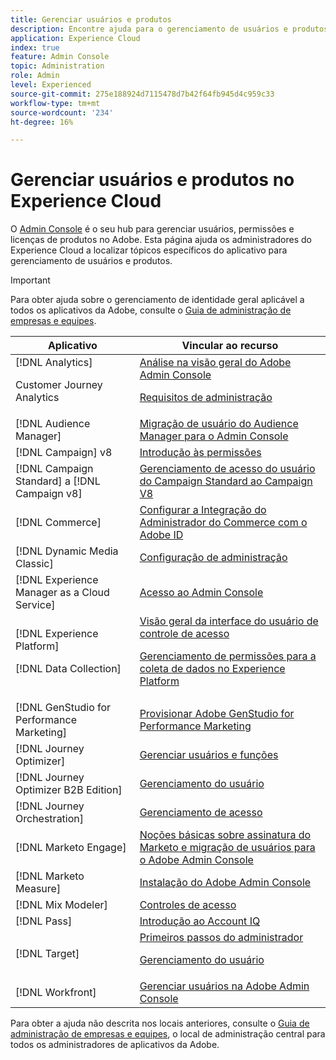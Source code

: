 ```yaml
---
title: Gerenciar usuários e produtos
description: Encontre ajuda para o gerenciamento de usuários e produtos em aplicativos Experience Cloud. Gerenciar serviços de identidade e acesso na Admin Console.
application: Experience Cloud
index: true
feature: Admin Console
topic: Administration
role: Admin
level: Experienced
source-git-commit: 275e188924d7115478d7b42f64fb945d4c959c33
workflow-type: tm+mt
source-wordcount: '234'
ht-degree: 16%

---
```


# Gerenciar usuários e produtos no Experience Cloud

O [Admin Console](https://adminconsole.adobe.com/enterprise/) é o seu hub para gerenciar usuários, permissões e licenças de produtos no Adobe. Esta página ajuda os administradores do Experience Cloud a localizar tópicos específicos do aplicativo para gerenciamento de usuários e produtos.

>[!IMPORTANT]
>
>Para obter ajuda sobre o gerenciamento de identidade geral aplicável a todos os aplicativos da Adobe, consulte o [Guia de administração de empresas e equipes](https://helpx.adobe.com/br/enterprise/admin-guide.html).

| Aplicativo | Vincular ao recurso |
| ------- | ------- |
| [!DNL Analytics] <p>Customer Journey Analytics | [Análise na visão geral do Adobe Admin Console](https://experienceleague.adobe.com/en/docs/analytics/admin/admin-console/home) <p>[Requisitos de administração](https://experienceleague.adobe.com/en/docs/analytics-platform/using/cja-workspace/workspace-faq/frequently-asked-questions-analysis-workspace) |
| [!DNL Audience Manager] | [Migração de usuário do Audience Manager para o Admin Console](https://experienceleague.adobe.com/en/docs/audience-manager/user-guide/features/administration/admin-console-migration) |
| [!DNL Campaign] v8 | [Introdução às permissões](https://experienceleague.adobe.com/pt-br/docs/campaign/campaign-v8/admin/permissions/gs-permissions) |
| [!DNL Campaign Standard] a [!DNL Campaign v8] | [Gerenciamento de acesso do usuário do Campaign Standard ao Campaign V8](https://experienceleague.adobe.com/en/docs/campaign-web/acs-to-ac/user-management-acs) |
| [!DNL Commerce] | [Configurar a Integração do Administrador do Commerce com o Adobe ID](https://experienceleague.adobe.com/en/docs/commerce-admin/start/admin/ims/adobe-ims-config) |
| [!DNL Dynamic Media Classic] | [Configuração de administração](https://experienceleague.adobe.com/en/docs/dynamic-media-classic/using/setup/administration-setup#user_administration) |
| [!DNL Experience Manager as a Cloud Service] | [Acesso ao Admin Console](https://experienceleague.adobe.com/pt-br/docs/experience-manager-cloud-service/content/onboarding/journey/admin-console) |
| [!DNL Experience Platform] <p>[!DNL Data Collection] | [Visão geral da interface do usuário de controle de acesso](https://experienceleague.adobe.com/en/docs/experience-platform/access-control/ui/overview) <p>[Gerenciamento de permissões para a coleta de dados no Experience Platform](https://experienceleague.adobe.com/en/docs/experience-platform/collection/permissions) |
| [!DNL GenStudio for Performance Marketing] | [Provisionar Adobe GenStudio for Performance Marketing](https://experienceleague.adobe.com/en/docs/genstudio-for-performance-marketing/user-guide/intro/product-provisioning) |
| [!DNL Journey Optimizer] | [Gerenciar usuários e funções](https://experienceleague.adobe.com/en/docs/journey-optimizer/using/access-control/permissions) |
| [!DNL Journey Optimizer B2B Edition] | [Gerenciamento do usuário](https://experienceleague.adobe.com/en/docs/journey-optimizer-b2b/user/admin/user-management) |
| [!DNL  Journey Orchestration] | [Gerenciamento de acesso](https://experienceleague.adobe.com/en/docs/journeys/using/starting-with-journeys/access-management) |
| [!DNL Marketo Engage] | [Noções básicas sobre assinatura do Marketo e migração de usuários para o Adobe Admin Console](https://experienceleague.adobe.com/en/docs/marketo/using/product-docs/administration/marketo-with-adobe-identity/subscription-and-user-migration/understanding-marketo-subscription-and-user-migration-to-the-adobe-admin-console) |
| [!DNL Marketo Measure] | [Instalação do Adobe Admin Console](https://experienceleague.adobe.com/en/docs/marketo-measure/using/configuration-and-setup/getting-started-with-marketo-measure/adobe-admin-console-setup) |
| [!DNL Mix Modeler] | [Controles de acesso](https://experienceleague.adobe.com/en/docs/mix-modeler/using/data-governance/access-controls) |
| [!DNL Pass] | [Introdução ao Account IQ](https://experienceleague.adobe.com/en/docs/pass/aiq-help/get-started) |
| [!DNL Target] | [Primeiros passos do administrador](https://experienceleague.adobe.com/en/docs/target/using/administer/start-target) <p> [Gerenciamento do usuário](https://experienceleague.adobe.com/en/docs/target/using/administer/manage-users/user-management) |
| [!DNL Workfront] | [Gerenciar usuários na Adobe Admin Console](https://experienceleague.adobe.com/en/docs/workfront/using/administration-and-setup/add-users/create-manage-users/admin-console) |

Para obter a ajuda não descrita nos locais anteriores, consulte o [Guia de administração de empresas e equipes](https://helpx.adobe.com/br/enterprise/admin-guide.html), o local de administração central para todos os administradores de aplicativos da Adobe.